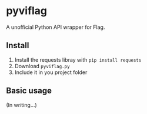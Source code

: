 # pyviflag

A unofficial Python API wrapper for Flag.

## Install

1. Install the requests libray with `pip install requests`
2. Download `pyviflag.py`
3. Include it in you project folder

## Basic usage

(In writing...)